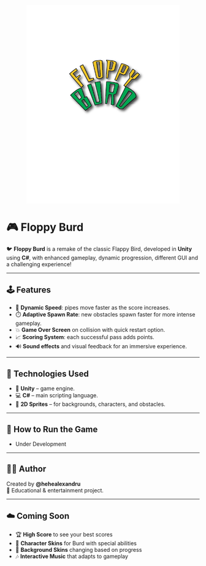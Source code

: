 <p align="center">
  <img src="Assets/logo_game.png" width="400" alt="Floppy Burd Logo" />
</p>

# 🎮 Floppy Burd

🐦 **Floppy Burd** is a remake of the classic Flappy Bird, developed in **Unity** using **C#**, with enhanced gameplay, dynamic progression, different GUI and a challenging experience!

---

## 🕹️ Features

- 🚀 **Dynamic Speed**: pipes move faster as the score increases.
- ⏱️ **Adaptive Spawn Rate**: new obstacles spawn faster for more intense gameplay.
- 💥 **Game Over Screen** on collision with quick restart option.
- 📈 **Scoring System**: each successful pass adds points.
- 🔊 **Sound effects** and visual feedback for an immersive experience.

---

## 🧠 Technologies Used

- 🧱 **Unity** – game engine.
- 💻 **C#** – main scripting language.
- 🎨 **2D Sprites** – for backgrounds, characters, and obstacles.

---

## 🏁 How to Run the Game 

- Under Development
---

## 👨‍💻 Author

Created by **@hehealexandru**  
📍 Educational & entertainment project.

---

## ☁️ Coming Soon

- 🏆 **High Score** to see your best scores
- 🎨 **Character Skins** for Burd with special abilities
- 🌄 **Background Skins** changing based on progress
- 🎶 **Interactive Music** that adapts to gameplay
